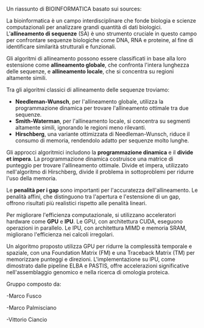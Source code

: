 Un riassunto di BIOINFORMATICA basato sui sources:

La bioinformatica è un campo interdisciplinare che fonde biologia e scienze computazionali per analizzare grandi quantità di dati biologici. L'**allineamento di sequenze** (SA) è uno strumento cruciale in questo campo per confrontare sequenze biologiche come DNA, RNA e proteine, al fine di identificare similarità strutturali e funzionali.

Gli algoritmi di allineamento possono essere classificati in base alla loro estensione come **allineamento globale**, che confronta l'intera lunghezza delle sequenze, e **allineamento locale**, che si concentra su regioni altamente simili.

Tra gli algoritmi classici di allineamento delle sequenze troviamo:

*   **Needleman-Wunsch**, per l'allineamento globale, utilizza la programmazione dinamica per trovare l'allineamento ottimale tra due sequenze.
*   **Smith-Waterman**, per l'allineamento locale, si concentra su segmenti altamente simili, ignorando le regioni meno rilevanti.
*   **Hirschberg**, una variante ottimizzata di Needleman-Wunsch, riduce il consumo di memoria, rendendolo adatto per sequenze molto lunghe.

Gli approcci algoritmici includono la **programmazione dinamica** e il **divide et impera**. La programmazione dinamica costruisce una matrice di punteggio per trovare l'allineamento ottimale. Divide et impera, utilizzato nell'algoritmo di Hirschberg, divide il problema in sottoproblemi per ridurre l'uso della memoria.

Le **penalità per i gap** sono importanti per l'accuratezza dell'allineamento. Le penalità affini, che distinguono tra l'apertura e l'estensione di un gap, offrono risultati più realistici rispetto alle penalità lineari.

Per migliorare l'efficienza computazionale, si utilizzano acceleratori hardware come **GPU** e **IPU**. Le GPU, con architettura CUDA, eseguono operazioni in parallelo. Le IPU, con architettura MIMD e memoria SRAM, migliorano l'efficienza nei calcoli irregolari.

Un algoritmo proposto utilizza GPU per ridurre la complessità temporale e spaziale, con una Foundation Matrix (FM) e una Traceback Matrix (TM) per memorizzare punteggi e direzioni. L'implementazione su IPU, come dimostrato dalle pipeline ELBA e PASTIS, offre accelerazioni significative nell'assemblaggio genomico e nella ricerca di omologia proteica.


Gruppo composto da:

-Marco Fusco

-Marco Palmisciano

-Vittorio Ciancio
